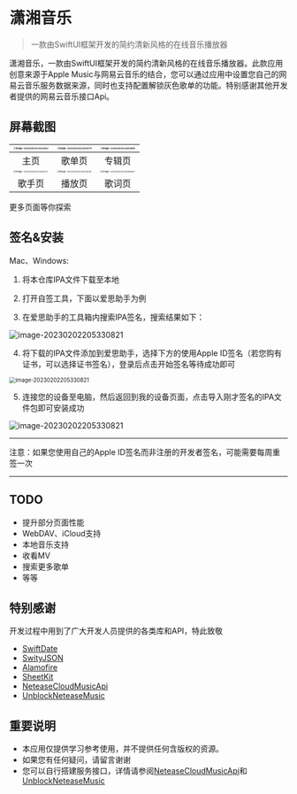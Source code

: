 # <img src="README.assets/78261674039493_.pic.jpg" style="zoom:5%;" />潇湘音乐
> 一款由SwiftUI框架开发的简约清新风格的在线音乐播放器

潇湘音乐，一款由SwiftUI框架开发的简约清新风格的在线音乐播放器。此款应用创意来源于Apple Music与网易云音乐的结合，您可以通过应用中设置您自己的网易云音乐服务数据来源，同时也支持配置解锁灰色歌单的功能。特别感谢其他开发者提供的网易云音乐接口Api。

## 屏幕截图

| <img src=".\README.assets\image-20230202210222453.png" alt="image-20230202210222453" style="zoom:25%;" /> | <img src=".\README.assets\image-20230202210325076.png" alt="image-20230202210325076" style="zoom:25%;" /> | <img src=".\README.assets\image-20230202210409489.png" alt="image-20230202210409489" style="zoom:25%;" /> |
| :----------------------------------------------------------: | :----------------------------------------------------------: | :----------------------------------------------------------: |
|                             主页                             |                            歌单页                            |                            专辑页                            |
| <img src=".\README.assets\image-20230202210422517.png" alt="image-20230202210422517" style="zoom:25%;" /> | <img src=".\README.assets\image-20230202210433540.png" alt="image-20230202210433540" style="zoom:25%;" /> | <img src=".\README.assets\image-20230202210440847.png" alt="image-20230202210440847" style="zoom:25%;" /> |
|                            歌手页                            |                            播放页                            |                            歌词页                            |

更多页面等你探索

## 签名&安装

Mac、Windows:

1. 将本仓库IPA文件下载至本地

2. 打开自签工具，下面以爱思助手为例

3. 在爱思助手的工具箱内搜索IPA签名，搜索结果如下：
<img src=".\README.assets\image-20230202204931744.png" alt="image-20230202205330821"  />

4. 将下载的IPA文件添加到爱思助手，选择下方的使用Apple ID签名（若您购有证书，可以选择证书签名），登录后点击开始签名等待成功即可
<img src=".\README.assets\image-20230202205330821.png" alt="image-20230202205330821" style="zoom:70%;" />

5. 连接您的设备至电脑，然后返回到我的设备页面，点击导入刚才签名的IPA文件包即可安装成功
 <img src=".\README.assets\image-20230202205536289.png" alt="image-20230202205330821"  />
 
   ------

   注意：如果您使用自己的Apple ID签名而非注册的开发者签名，可能需要每周重签一次

   ------

   

## TODO

* 提升部分页面性能
* WebDAV、iCloud支持
* 本地音乐支持
* 收看MV
* 搜索更多歌单
* 等等

## 特别感谢

开发过程中用到了广大开发人员提供的各类库和API，特此致敬

- [SwiftDate]( https://github.com/malcommac/SwiftDate) 
- [SwityJSON](  https://github.com/SwiftyJSON/SwiftyJSON)
- [Alamofire](https://github.com/Alamofire/Alamofire) 
- [SheetKit](https://github.com/fatbobman/SheetKit) 
- [NeteaseCloudMusicApi](https://github.com/Binaryify/NeteaseCloudMusicApi) 
- [UnblockNeteaseMusic](https://github.com/UnblockNeteaseMusic/server) 

## 重要说明

- 本应用仅提供学习参考使用，并不提供任何含版权的资源。
- 如果您有任何疑问，请留言谢谢
- 您可以自行搭建服务接口，详情请参阅[NeteaseCloudMusicApi](https://github.com/Binaryify/NeteaseCloudMusicApi)和[UnblockNeteaseMusic](https://github.com/UnblockNeteaseMusic/server)

